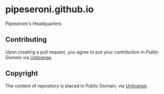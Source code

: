 # pipeseroni.github.io

Pipeseroni's Headquarters


## Contributing

Upon creating a pull request, you agree to put your contribution in *Public Domain* via [Unlicense][LICENSE].

[LICENSE]: LICENSE


## Copyright

The content of repository is placed in Public Domain, via [Unlicense][LICENSE].
